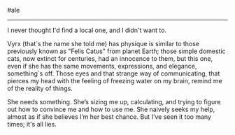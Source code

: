 #ale 

---

I never thought I'd find a local one, and I didn't want to.

Vyrx (that´s the name she told me) has physique is similar to those previously known as "Felis Catus" from planet Earth; those simple domestic cats, now extinct for centuries, had an innocence to them, but this one, even if she has the same movements, expressions, and elegance, something´s off. Those eyes and that strange way of communicating, that pierces my head with the feeling of freezing water on my brain, remind me of the reality of things.

She needs something. She’s sizing me up, calculating, and trying to figure out how to convince me and how to use me. She naively seeks my help, almost as if she believes I’m her best chance. But I’ve seen it too many times; it's all lies.
